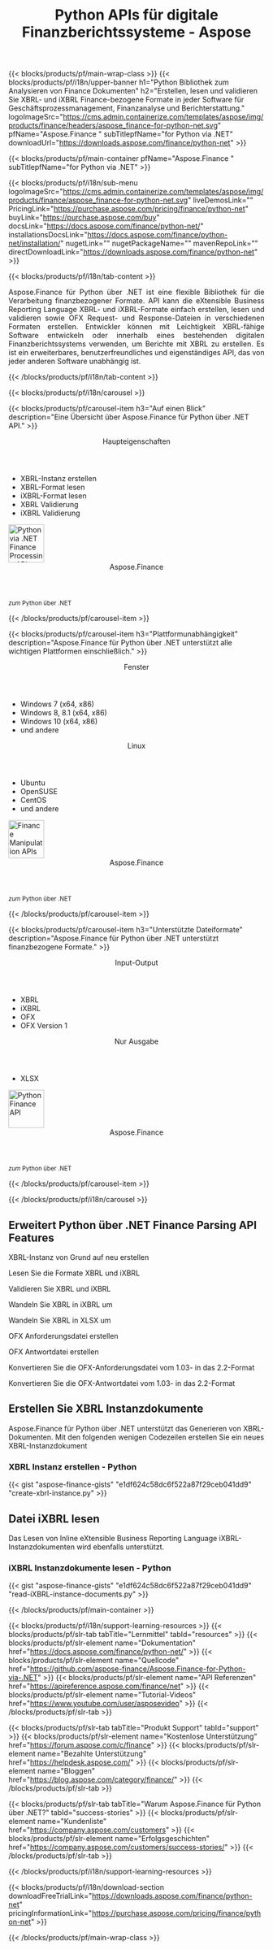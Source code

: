 ﻿---
title: Python APIs für digitale Finanzberichtssysteme - Aspose 
weight: 20
url: /de/python-net/ 
description: Python-Bibliothek für die Konvertierung von Jahresabschlüssen in die eXtensible Business Reporting Language XBRL und iXBRL für Analysen zur Generierung von XBRL Taxonomien und Berichten
---
{{< blocks/products/pf/main-wrap-class >}}
{{< blocks/products/pf/i18n/upper-banner h1="Python Bibliothek zum Analysieren von Finance Dokumenten" h2="Erstellen, lesen und validieren Sie XBRL- und iXBRL Finance-bezogene Formate in jeder Software für Geschäftsprozessmanagement, Finanzanalyse und Berichterstattung." logoImageSrc="https://cms.admin.containerize.com/templates/aspose/img/products/finance/headers/aspose_finance-for-python-net.svg" pfName="Aspose.Finance " subTitlepfName="for Python via .NET" downloadUrl="https://downloads.aspose.com/finance/python-net" >}}

{{< blocks/products/pf/main-container pfName="Aspose.Finance " subTitlepfName="for Python via .NET" >}}

{{< blocks/products/pf/i18n/sub-menu logoImageSrc="https://cms.admin.containerize.com/templates/aspose/img/products/finance/aspose_finance-for-python-net.svg" liveDemosLink="" PricingLink="https://purchase.aspose.com/pricing/finance/python-net" buyLink="https://purchase.aspose.com/buy" docsLink="https://docs.aspose.com/finance/python-net/" installationsDocsLink="https://docs.aspose.com/finance/python-net/installation/" nugetLink="" nugetPackageName="" mavenRepoLink="" directDownloadLink="https://downloads.aspose.com/finance/python-net" >}}

{{< blocks/products/pf/i18n/tab-content >}}
<p align="justify"> Aspose.Finance für Python über .NET ist eine flexible Bibliothek für die Verarbeitung finanzbezogener Formate. API kann die eXtensible Business Reporting Language XBRL- und iXBRL-Formate einfach erstellen, lesen und validieren sowie OFX Request- und Response-Dateien in verschiedenen Formaten erstellen. Entwickler können mit Leichtigkeit XBRL-fähige Software entwickeln oder innerhalb eines bestehenden digitalen Finanzberichtssystems verwenden, um Berichte mit XBRL zu erstellen. Es ist ein erweiterbares, benutzerfreundliches und eigenständiges API, das von jeder anderen Software unabhängig ist.</p>

{{< /blocks/products/pf/i18n/tab-content >}}

<!--Diagrams Start-->
{{< blocks/products/pf/i18n/carousel >}}

{{< blocks/products/pf/carousel-item h3="Auf einen Blick" description="Eine Übersicht über Aspose.Finance für Python über .NET API." >}}
<div class="diagram1 d1-python">
 <div class="d1-row">
  <div class="d1-col d1-left">
   <header>
    <i class="fa fa-cogs">
    </i>
    Haupteigenschaften
   </header>
   <ul>
    <li>
     XBRL-Instanz erstellen
    </li>
    <li>
     XBRL-Format lesen
    </li>
    <li>
     iXBRL-Format lesen
    </li>
    <li>
     XBRL Validierung
    </li>
    <li>
     iXBRL Validierung
    </li>
   </ul>
  </div>
  <!--/left-->
  <div class="d1-col d1-right">
   <!--<header><i class="fa fa-cogs"> </i>General Features</header>

<ul>

<li>File Loading</li>

</ul>-->
  </div>
  <!--/right-->
 </div>
 <!--/row-->
 <div class="d1-logo">
  <img width="70" height="75" alt="Python via .NET Finance Processing API" src="https://cms.admin.containerize.com/templates/aspose/img/products/finance/aspose_finance-for-python-net.svg"/>
  <header>
   Aspose.Finance
  </header>
  <footer>
   <small>
    <em>
     zum
    </em>
    Python über .NET
   </small>
  </footer>
 </div>
 <!--/logo-->
</div>

{{< /blocks/products/pf/carousel-item >}}

{{< blocks/products/pf/carousel-item h3="Plattformunabhängigkeit" description="Aspose.Finance für Python über .NET unterstützt alle wichtigen Plattformen einschließlich." >}}
<div class="diagram1 d1-python">
 <div class="d1-row">
  <div class="d1-col d1-left">
   <header>
    <i class="fa fa-cubes">
    </i>
    Fenster
   </header>
   <ul>
    <li>
     Windows 7 (x64, x86)
    </li>
    <li>
     Windows 8, 8.1 (x64, x86)
    </li>
    <li>
     Windows 10 (x64, x86)
    </li>
    <li>
     und andere
    </li>
   </ul>
  </div>
  <!--/left-->
  <div class="d1-col d1-right">
   <header>
    <i class="fa fa-cubes">
    </i>
    Linux
   </header>
   <ul>
    <li>
     Ubuntu
    </li>
    <li>
     OpenSUSE
    </li>
    <li>
     CentOS
    </li>
    <li>
     und andere
    </li>
   </ul>
  </div>
  <!--/right-->
 </div>
 <!--/row-->
 <div class="d1-logo">
  <img width="70" height="75" alt="Finance Manipulation APIs" src="https://cms.admin.containerize.com/templates/aspose/img/products/finance/aspose_finance-for-python-net.svg"/>
  <header>
   Aspose.Finance
  </header>
  <footer>
   <small>
    <em>
     zum
    </em>
    Python über .NET
   </small>
  </footer>
 </div>
 <!--/logo-->
</div>

{{< /blocks/products/pf/carousel-item >}}

{{< blocks/products/pf/carousel-item h3="Unterstützte Dateiformate" description="Aspose.Finance für Python über .NET unterstützt finanzbezogene Formate." >}}
<div class="diagram1 d2 d1-python">
 <div class="d1-row">
  <div class="d1-col d1-left">
   <header>
    <i class="fa fa-arrows-v">
    </i>
    Input-Output
   </header>
   <ul>
    <li>
     XBRL
    </li>
    <li>
     iXBRL
    </li>
    <li>
     OFX
    </li>
    <li>
     OFX Version 1
    </li>
   </ul>
  </div>
  <!--/left-->
  <div class="d1-col d1-right">
   <header><i class="fa  fa-mail-forward"> </i> Nur Ausgabe</header>

<ul>

<li>XLSX</li>

</ul>
  </div>
  <!--/right-->
 </div>
 <!--/row-->
 <div class="d1-logo">
  <img width="70" height="75" alt="Python Finance API" src="https://cms.admin.containerize.com/templates/aspose/img/products/finance/aspose_finance-for-python-net.svg"/>
  <header>
   Aspose.Finance
  </header>
  <footer>
   <small>
    <em>
     zum
    </em>
    Python über .NET
   </small>
  </footer>
 </div>
 <!--/logo-->
</div>

{{< /blocks/products/pf/carousel-item >}}

{{< /blocks/products/pf/i18n/carousel >}}
<!--Diagrams End-->

<!--Feature-section Start-->
<div class="container-fluid features-section bg-gray singleproduct">
 <a class="anchor" id="features" name="features">
 </a>
 <div class="row">
  <div class="container">
   <h2 class="pr-ft">
    Erweitert Python über .NET Finance Parsing API Features
   </h2>
   <p>
   </p>
   <div class="col-lg-4">
    <em class="fa fa-plus-square-o ico-blue fa-2x col-lg-2">
    </em>
    <p class="col-lg-10">
     XBRL-Instanz von Grund auf neu erstellen
    </p>
   </div>
   <div class="col-lg-4">
    <em class="fa fa-check ico-blue fa-2x col-lg-2">
    </em>
    <p class="col-lg-10">
     Lesen Sie die Formate XBRL und iXBRL
    </p>
   </div>
   <div class="col-lg-4">
    <em class="fa fa-cog ico-blue fa-2x col-lg-2">
    </em>
    <p class="col-lg-10">
     Validieren Sie XBRL und iXBRL
    </p>
   </div>
 <div class="col-lg-4">
    <em class="fa fa-mail-forward ico-blue fa-2x col-lg-2">
    </em>
    <p class="col-lg-10">
     Wandeln Sie XBRL in iXBRL um
    </p>
   </div>
   <div class="col-lg-4">
    <em class="fa fa-mail-forward ico-blue fa-2x col-lg-2">
    </em>
    <p class="col-lg-10">
     Wandeln Sie XBRL in XLSX um
    </p>
   </div>
   <div class="col-lg-4">
    <em class="fa fa-plus-square-o ico-blue fa-2x col-lg-2">
    </em>
    <p class="col-lg-10">
     OFX Anforderungsdatei erstellen
    </p>
   </div>
   <div class="col-lg-4">
    <em class="fa fa-plus-square-o ico-blue fa-2x col-lg-2">
    </em>
    <p class="col-lg-10">
     OFX Antwortdatei erstellen
    </p>
   </div>

   <div class="col-lg-4">
    <em class="fa fa-mail-forward ico-blue fa-2x col-lg-2">
    </em>
    <p class="col-lg-10">
     Konvertieren Sie die OFX-Anforderungsdatei vom 1.03- in das 2.2-Format
    </p>
   </div>
   <div class="col-lg-4">
    <em class="fa fa-mail-forward ico-blue fa-2x col-lg-2">
    </em>
    <p class="col-lg-10">
     Konvertieren Sie die OFX-Antwortdatei vom 1.03- in das 2.2-Format
    </p>
   </div>
   <!--<div class="col-lg-4"><em class="fa fa-shield ico-blue fa-2x col-lg-2"> </em>

<p class="col-lg-10">Validate XBRL</p>

</div>

<div class="col-lg-4"><em class="fa fa-plus ico-blue fa-2x col-lg-2"> </em>

<p class="col-lg-10">Validate iXRL</p>

</div>

<div class="col-lg-4"><em class="fa fa-edit ico-blue fa-2x col-lg-2"> </em>

<p class="col-lg-10">Change the node properties</p>

</div>

<div class="col-lg-4"><em class="fa fa-cog ico-blue fa-2x col-lg-2"> </em>

<p class="col-lg-10">Content navigation using XPath Query</p>

</div>

<div class="col-lg-4"><em class="fa fa-recycle ico-blue fa-2x col-lg-2"> </em>

<p class="col-lg-10">Navigate via CSS Selectors, Element and Document Traversal</p>

</div>

<div class="col-lg-4"><em class="fa fa-cogs ico-blue fa-2x col-lg-2"> </em>

<p class="col-lg-10">DOM Tree manipulation of official SVG specifications</p>

</div>-->
   <div class="col-lg-12">
    <h2 class="h2title">
     Erstellen Sie XBRL Instanzdokumente
    </h2>
    <p>
     Aspose.Finance für Python über .NET unterstützt das Generieren von XBRL-Dokumenten. Mit den folgenden wenigen Codezeilen erstellen Sie ein neues XBRL-Instanzdokument
    </p>
    <div class="codeblock" id="code">
     <h3>
      XBRL Instanz erstellen - Python
     </h3>
{{< gist "aspose-finance-gists" "e1df624c58dc6f522a87f29ceb041dd9" "create-xbrl-instance.py" >}}
    </div>
   </div>
   <div class="col-lg-12">
    <h2 class="h2title">
     Datei iXBRL lesen
    </h2>
    <p>
     Das Lesen von Inline eXtensible Business Reporting Language iXBRL-Instanzdokumenten wird ebenfalls unterstützt.
    </p>
    <div class="codeblock" id="code">
     <h3>
      iXBRL Instanzdokumente lesen - Python
     </h3>
{{< gist "aspose-finance-gists" "e1df624c58dc6f522a87f29ceb041dd9" "read-iXBRL-instance-documents.py" >}}
    </div>
   </div>
   <!--<div class="col-lg-12">

</div>-->
  </div>
 </div>
</div>
<!--Feature-section End-->

{{< /blocks/products/pf/main-container >}}


{{< blocks/products/pf/i18n/support-learning-resources >}}
{{< blocks/products/pf/slr-tab tabTitle="Lernmittel" tabId="resources" >}}
{{< blocks/products/pf/slr-element name="Dokumentation" href="https://docs.aspose.com/finance/python-net/" >}}
{{< blocks/products/pf/slr-element name="Quellcode" href="https://github.com/aspose-finance/Aspose.Finance-for-Python-via-.NET" >}}
{{< blocks/products/pf/slr-element name="API Referenzen" href="https://apireference.aspose.com/finance/net" >}}
{{< blocks/products/pf/slr-element name="Tutorial-Videos" href="https://www.youtube.com/user/asposevideo" >}}
{{< /blocks/products/pf/slr-tab >}}

{{< blocks/products/pf/slr-tab tabTitle="Produkt Support" tabId="support" >}}
{{< blocks/products/pf/slr-element name="Kostenlose Unterstützung" href="https://forum.aspose.com/c/finance" >}}
{{< blocks/products/pf/slr-element name="Bezahlte Unterstützung" href="https://helpdesk.aspose.com/" >}}
{{< blocks/products/pf/slr-element name="Bloggen" href="https://blog.aspose.com/category/finance/" >}}
{{< /blocks/products/pf/slr-tab >}}

{{< blocks/products/pf/slr-tab tabTitle="Warum Aspose.Finance für Python über .NET?" tabId="success-stories" >}}
{{< blocks/products/pf/slr-element name="Kundenliste" href="https://company.aspose.com/customers" >}}
{{< blocks/products/pf/slr-element name="Erfolgsgeschichten" href="https://company.aspose.com/customers/success-stories/" >}}
{{< /blocks/products/pf/slr-tab >}}

{{< /blocks/products/pf/i18n/support-learning-resources >}}

{{< blocks/products/pf/i18n/download-section downloadFreeTrialLink="https://downloads.aspose.com/finance/python-net" pricingInformationLink="https://purchase.aspose.com/pricing/finance/python-net" >}}


{{< /blocks/products/pf/main-wrap-class >}}
